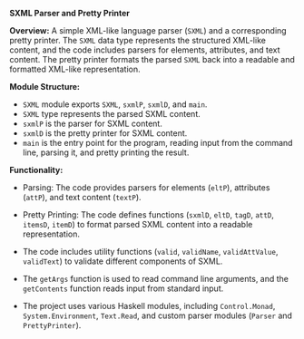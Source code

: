 **SXML Parser and Pretty Printer**

**Overview:**
A simple XML-like language parser (`SXML`) and a corresponding pretty printer. The `SXML` data type represents the structured XML-like content, and the code includes parsers for elements, attributes, and text content. The pretty printer formats the parsed `SXML` back into a readable and formatted XML-like representation.

**Module Structure:**
- `SXML` module exports `SXML`, `sxmlP`, `sxmlD`, and `main`.
- `SXML` type represents the parsed SXML content.
- `sxmlP` is the parser for SXML content.
- `sxmlD` is the pretty printer for SXML content.
- `main` is the entry point for the program, reading input from the command line, parsing it, and pretty printing the result.

**Functionality:**
- Parsing: The code provides parsers for elements (`eltP`), attributes (`attP`), and text content (`textP`).
- Pretty Printing: The code defines functions (`sxmlD`, `eltD`, `tagD`, `attD`, `itemsD`, `itemD`) to format parsed SXML content into a readable representation.
- The code includes utility functions (`valid`, `validName`, `validAttValue`, `validText`) to validate different components of SXML.
- The `getArgs` function is used to read command line arguments, and the `getContents` function reads input from standard input.


- The project uses various Haskell modules, including `Control.Monad`, `System.Environment`, `Text.Read`, and custom parser modules (`Parser` and `PrettyPrinter`).